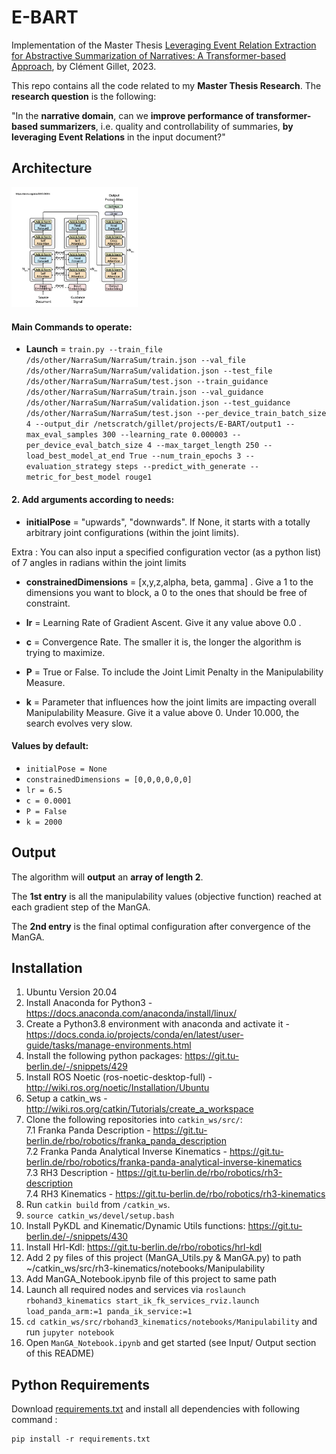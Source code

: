 # E-BART

Implementation of the Master Thesis [Leveraging Event Relation Extraction for Abstractive Summarization of Narratives: A Transformer-based Approach](https://drive.google.com/file/d/10BZcmVW58vcf13cZb0YOeEtXjysA3_Wk/view?usp=sharing), by Clément Gillet, 2023.

This repo contains all the code related to my **Master Thesis Research**. The **research question** is the following: 

"In the **narrative domain**, can we **improve performance of transformer-based summarizers**, i.e. quality and controllability of summaries, **by leveraging Event Relations** in the input document?"

## Architecture
<img src="images/gsum.png" width="40%" height="40%" alt="Architecture" title="Architecture">

#### Main Commands to operate:

- **Launch** = `train.py --train_file /ds/other/NarraSum/NarraSum/train.json --val_file /ds/other/NarraSum/NarraSum/validation.json --test_file /ds/other/NarraSum/NarraSum/test.json --train_guidance /ds/other/NarraSum/NarraSum/train.json --val_guidance /ds/other/NarraSum/NarraSum/validation.json --test_guidance /ds/other/NarraSum/NarraSum/test.json --per_device_train_batch_size 4 --output_dir /netscratch/gillet/projects/E-BART/output1 --max_eval_samples 300 --learning_rate 0.000003 --per_device_eval_batch_size 4 --max_target_length 250 --load_best_model_at_end True --num_train_epochs 3 --evaluation_strategy steps --predict_with_generate --metric_for_best_model rouge1`

#### 2. Add arguments according to needs:
- **initialPose** = "upwards", "downwards". If None, it starts with a totally arbitrary joint configurations (within the joint limits).

Extra : You can also input a specified configuration vector (as a python list) of 7 angles in radians within the joint limits

- **constrainedDimensions** = [x,y,z,alpha, beta, gamma] . Give a 1 to the dimensions you want to block, a 0 to the ones that should be free of constraint.

- **lr** = Learning Rate of Gradient Ascent. Give it any value above 0.0 .

- **c** = Convergence Rate. The smaller it is, the longer the algorithm is trying to maximize.

- **P** = True or False. To include the Joint Limit Penalty in the Manipulability Measure.

- **k** = Parameter that influences how the joint limits are impacting overall Manipulability Measure. Give it a value above 0. Under 10.000, the search evolves very slow.


#### Values by default:
- `initialPose = None`
- `constrainedDimensions = [0,0,0,0,0,0]`
- `lr = 6.5` 
- `c = 0.0001` 
- `P = False` 
- `k = 2000`
## Output

The algorithm will **output** an **array of length 2**. 

The **1st entry** is all the manipulability values (objective function) reached at each gradient step of the ManGA. 

The **2nd entry** is the final optimal configuration after convergence of the ManGA.
## Installation

1. Ubuntu Version 20.04
2. Install Anaconda for Python3 - https://docs.anaconda.com/anaconda/install/linux/
3. Create a Python3.8 environment with anaconda and activate it - https://docs.conda.io/projects/conda/en/latest/user-guide/tasks/manage-environments.html
4. Install the following python packages: https://git.tu-berlin.de/-/snippets/429
5. Install ROS Noetic (ros-noetic-desktop-full) - http://wiki.ros.org/noetic/Installation/Ubuntu
6. Setup a catkin_ws - http://wiki.ros.org/catkin/Tutorials/create_a_workspace
7. Clone the following repositories into `catkin_ws/src/`:  
    7.1 Franka Panda Description - https://git.tu-berlin.de/rbo/robotics/franka_panda_description  
    7.2 Franka Panda Analytical Inverse Kinematics - https://git.tu-berlin.de/rbo/robotics/franka-panda-analytical-inverse-kinematics  
    7.3 RH3 Description - https://git.tu-berlin.de/rbo/robotics/rh3-description  
    7.4 RH3 Kinematics - https://git.tu-berlin.de/rbo/robotics/rh3-kinematics  
8. Run `catkin build` from `/catkin_ws`.
9. `source catkin_ws/devel/setup.bash`
10. Install PyKDL and Kinematic/Dynamic Utils functions: https://git.tu-berlin.de/-/snippets/430
11. Install Hrl-Kdl: https://git.tu-berlin.de/rbo/robotics/hrl-kdl
12. Add 2 py files of this project (ManGA_Utils.py & ManGA.py) to path ~/catkin_ws/src/rh3-kinematics/notebooks/Manipulability
13. Add ManGA_Notebook.ipynb file of this project to same path
14. Launch all required nodes and services via `roslaunch rbohand3_kinematics start_ik_fk_services_rviz.launch load_panda_arm:=1 panda_ik_service:=1`
15. `cd catkin_ws/src/rbohand3_kinematics/notebooks/Manipulability` and run `jupyter notebook`
16. Open `ManGA_Notebook.ipynb` and get started (see Input/ Output section of this README)

## Python Requirements

Download [requirements.txt](https://drive.google.com/file/d/1LYowcSEg1Nsuoy7ln9x8Vz_yrIB9VRpd/view?usp=sharing) and install all dependencies with following command : 

    pip install -r requirements.txt

